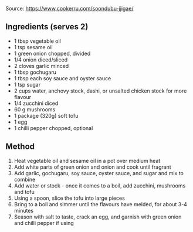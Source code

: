 Source: https://www.cookerru.com/soondubu-jjigae/
## Ingredients (serves 2)

- 1 tbsp vegetable oil
- 1 tsp sesame oil
- 1 green onion chopped, divided
- 1/4 onion diced/sliced
- 2 cloves garlic minced
- 1 tbsp gochugaru
- 1 tbsp each soy sauce and oyster sauce
- 1 tsp sugar
- 2 cups water, anchovy stock, dashi, or unsalted chicken stock for more flavour
- 1/4 zucchini diced
- 60 g mushrooms
- 1 package (320g) soft tofu
- 1 egg
- 1 chilli pepper chopped, optional

## Method

1) Heat vegetable oil and sesame oil in a pot over medium heat
2) Add white parts of green onion and onion and cook until fragrant
3) Add garlic, gochugaru, soy sauce, oyster sauce, and sugar and mix to combine
4) Add water or stock - once it comes to a boil, add zucchini, mushrooms and tofu
5) Using a spoon, slice the tofu into large pieces
6) Bring to a boil and simmer until the flavours have melded, for about 3-4 minutes
7) Season with salt to taste, crack an egg, and garnish with green onion and chilli pepper if using